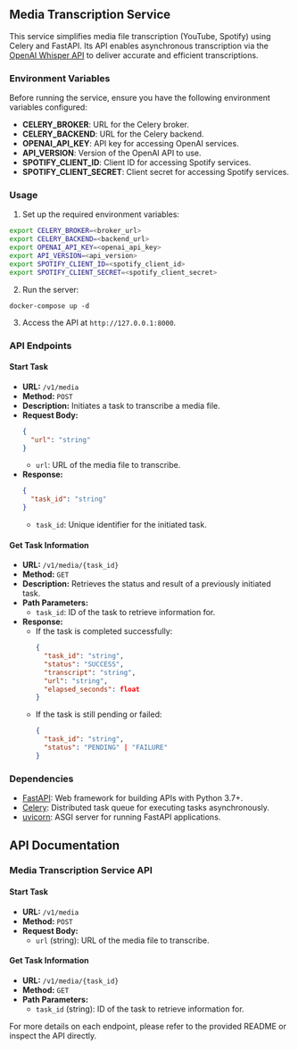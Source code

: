 ## Media Transcription Service

This service simplifies media file transcription (YouTube, Spotify) using Celery and FastAPI. Its API enables asynchronous transcription via the [OpenAI Whisper API](https://platform.openai.com/docs/guides/speech-to-text) to deliver accurate and efficient transcriptions.



### Environment Variables

Before running the service, ensure you have the following environment variables configured:

- **CELERY_BROKER**: URL for the Celery broker.
- **CELERY_BACKEND**: URL for the Celery backend.
- **OPENAI_API_KEY**: API key for accessing OpenAI services.
- **API_VERSION**: Version of the OpenAI API to use.
- **SPOTIFY_CLIENT_ID**: Client ID for accessing Spotify services.
- **SPOTIFY_CLIENT_SECRET**: Client secret for accessing Spotify services.

### Usage

1. Set up the required environment variables:

```bash
export CELERY_BROKER=<broker_url>
export CELERY_BACKEND=<backend_url>
export OPENAI_API_KEY=<openai_api_key>
export API_VERSION=<api_version>
export SPOTIFY_CLIENT_ID=<spotify_client_id>
export SPOTIFY_CLIENT_SECRET=<spotify_client_secret>
```

2. Run the server:
```
docker-compose up -d
```

3. Access the API at `http://127.0.0.1:8000`.

### API Endpoints

#### Start Task

- **URL:** `/v1/media`
- **Method:** `POST`
- **Description:** Initiates a task to transcribe a media file.
- **Request Body:**
  ```json
  {
    "url": "string"
  }
  ```
  - `url`: URL of the media file to transcribe.
- **Response:**
  ```json
  {
    "task_id": "string"
  }
  ```
  - `task_id`: Unique identifier for the initiated task.

#### Get Task Information

- **URL:** `/v1/media/{task_id}`
- **Method:** `GET`
- **Description:** Retrieves the status and result of a previously initiated task.
- **Path Parameters:**
  - `task_id`: ID of the task to retrieve information for.
- **Response:**
  - If the task is completed successfully:
    ```json
    {
      "task_id": "string",
      "status": "SUCCESS",
      "transcript": "string",
      "url": "string",
      "elapsed_seconds": float
    }
    ```
  - If the task is still pending or failed:
    ```json
    {
      "task_id": "string",
      "status": "PENDING" | "FAILURE"
    }
    ```

### Dependencies

- [FastAPI](https://fastapi.tiangolo.com/): Web framework for building APIs with Python 3.7+.
- [Celery](https://docs.celeryproject.org/en/stable/): Distributed task queue for executing tasks asynchronously.
- [uvicorn](https://www.uvicorn.org/): ASGI server for running FastAPI applications.

## API Documentation

### Media Transcription Service API

#### Start Task

- **URL:** `/v1/media`
- **Method:** `POST`
- **Request Body:**
  - `url` (string): URL of the media file to transcribe.

#### Get Task Information

- **URL:** `/v1/media/{task_id}`
- **Method:** `GET`
- **Path Parameters:**
  - `task_id` (string): ID of the task to retrieve information for.

For more details on each endpoint, please refer to the provided README or inspect the API directly.